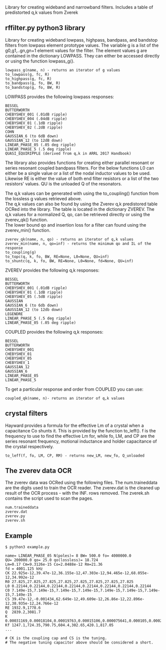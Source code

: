
Library for creating wideband and narrowband filters. Includes a table of predistorted q,k values from Zverek

rffilter.py python3 library
----------------------

Library for creating wideband lowpass, highpass, bandpass, and 
bandstop filters from lowpass element prototype values. The variable
g is a list of the g0,g1,..gn,gn+1 element values for the filter.
The element values g are contained in the dictionary LOWPASS.
They can either be accessed directly or using the function lowpass_g().

```
lowpass_g(name, n) - returns an iterator of g values
to_lowpass(g, fc, R)
to_highpass(g, fc, R)
to_bandpass(g, fo, BW, R)
to_bandstop(g, fo, BW, R)
```

LOWPASS provides the following lowpass responses:

```
BESSEL
BUTTERWORTH
CHEBYSHEV_001 (.01dB ripple)
CHEBYSHEV_004 (.04dB ripple) 
CHEBYSHEV_01 (.1dB ripple)
CHEBYSHEV_02 (.2dB ripple)
COHN 
GAUSSIAN_6 (to 6dB down)
GAUSSIAN_12 (to 12dB down)
LINEAR_PHASE_05 (.05 deg ripple)
LINEAR_PHASE_5 (.5 deg ripple)
QUASI_EQUIRIPPLE (derived from q,k in ARRL 2017 Handbook)
```

The library also provides functions for creating either
parallel resonant or series resonant coupled bandpass filters.
For the below functions L0 can either be a single value
or a list of the nodal inductor values to be used.
Likewise RE is either the value of both end filter resistors or
a list of the two resistors' values.  QU is the unloaded Q
of the resonators.

The q,k values can be generated with using the to_coupling()
function from the lossless g values retrieved above.  
The q,k values can also be found by using the Zverev q,k predistored
table OCRed into the library.  The table is located in the
dictionary ZVEREV.  The q,k values for a normalized Q, qo,
can be retrieved directly or using the zverev_qk() function.  
The lower bound qo and insertion loss for a filter can 
found using the zverev_min() function.

```
zverev_qk(name, n, qo) - returns an iterator of q,k values
zverev_min(name, n, qo=inf) - returns the minimum qo and IL of the response
to_coupling(g)
to_topc(q, k, fo, BW, RE=None, L0=None, QU=inf)
to_shuntc(q, k, fo, BW, RE=None, L0=None, fd=None, QU=inf)
```

ZVEREV provides the following q,k responses:

```
BESSEL
BUTTERWORTH
CHEBYSHEV_001 (.01dB ripple)
CHEBYSHEV_01 (.1dB ripple)
CHEBYSHEV_05 (.5dB ripple)
GAUSSIAN 
GAUSSIAN_6 (to 6db down)
GAUSSIAN_12 (to 12db down)
LEGENDRE 
LINEAR_PHASE_5 (.5 deg ripple)
LINEAR_PHASE_05 (.05 deg ripple)
```

COUPLED provides the following q,k responses:

```
BESSEL
BUTTERWORTH
CHEBYSHEV_001
CHEBYSHEV_01
CHEBYSHEV_05
CHEBYSHEV_1
GAUSSIAN_12
GAUSSIAN_6
LINEAR_PHASE_05
LINEAR_PHASE_5
```

To get a particular response and order from COUPLED you can use:

```
coupled_qk(name, n)- returns an iterator of q,k values
```

crystal filters
-------------------

Hayward provides a formula for the effective Lm of a crystal when
a capacitance Co shunts it.  This is provided by the function to_leff().
f is the frequency to use to find the effective Lm for, while fo, LM, and CP
are the series resonant frequency, motional inductance and holder capacitance
of the crystal respectively.

```
to_leff(f, fo, LM, CP, RM) - returns new_LM, new_fo, Q_unloaded
```
 

The zverev data OCR
-------------------

The zverev data was OCRed using the following files.  The num.traineddata
are the digits used to train the OCR reader.  The zverev.dat is the
cleaned up result of the OCR process - with the INF. rows removed.
The zverek.sh contains the script used to scan the pages.

```
num.traineddata
zverev.dat
zverev.py
zverev.sh
```

Example
----------

```
$ python3 example.py

name= LINEAR_PHASE_05 N(poles)= 8 BW= 500.0 fo= 4000000.0
QU= 200000.0 qo= 25.0 qo(lossless)= 18.724
Lm=0.17 Cm=9.3126e-15 Co=2.0488e-12 Rm=21.36
fd = 4001.125 kHz
CK 22.925e-12,39.47e-12,36.155e-12,47.303e-12,94.465e-12,68.055e-12,34.992e-12
R0 27.825,27.825,27.825,27.825,27.825,27.825,27.825,27.825
L0 0.22144,0.22144,0.22144,0.22144,0.22144,0.22144,0.22144,0.22144
C0 7.149e-15,7.149e-15,7.149e-15,7.149e-15,7.149e-15,7.149e-15,7.149e-15,7.149e-15
CS 39.47e-12,-0.001434,62.649e-12,49.609e-12,26.86e-12,22.896e-12,38.935e-12,24.766e-12
RE 1932.9,1778.6
Q  2839.2,3081.7
K  0.00031169,0.00018104,0.00019763,0.00015106,0.000075641,0.000105,0.00020421
Kf 1247.1,724.35,790.75,604.4,302.65,420.1,817.05
...

# CK is the coupling cap and CS is the tuning.
# The negative tuning capacitor above should be considered a short.
```
